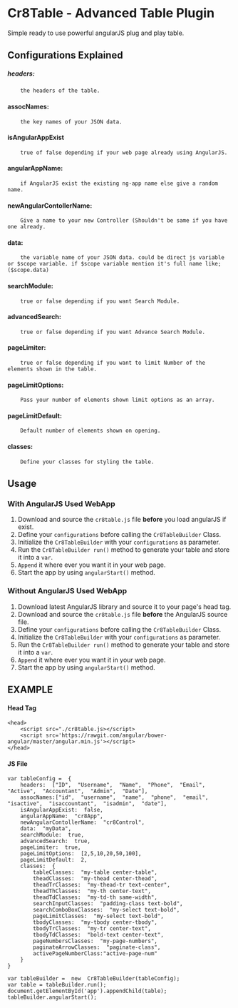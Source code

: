 # Cr8Table - Advanced Table Plugin
Simple ready to use powerful angularJS plug and play table.

## Configurations Explained
##### headers:
		the headers of the table.
#### assocNames:
		the key names of your JSON data.
#### isAngularAppExist
		true of false depending if your web page already using AngularJS.
#### angularAppName:
		if AngularJS exist the existing ng-app name else give a random name.
#### newAngularContollerName:
		Give a name to your new Controller (Shouldn't be same if you have one already.
#### data:
		the variable name of your JSON data. could be direct js variable or $scope variable. if $scope variable mention it's full name like; ($scope.data)
#### searchModule:
		true or false depending if you want Search Module.
#### advancedSearch:
		true or false depending if you want Advance Search Module.
#### pageLimiter:
		true or false depending if you want to limit Number of the elements shown in the table.
#### pageLimitOptions:
		Pass your number of elements shown limit options as an array. 
#### pageLimitDefault:
		Default number of elements shown on opening.
#### classes:
		Define your classes for styling the table.

## Usage
### With AngularJS Used WebApp

 1. Download and source the `cr8table.js` file **before** you load angularJS if exist.
 2. Define your `configurations` before calling the `Cr8TableBuilder` Class.
 3. Initialize the `Cr8TableBuilder` with your `configurations` as parameter.
 4. Run the `Cr8TableBuilder run()` method to generate your table and store it into a `var`.
 5. `Append` it where ever you want it in your web page.
 6. Start the app by using `angularStart()` method.

### Without AngularJS Used WebApp

 1. Download latest AngularJS library and source it to your page's head tag.
 2. Download and source the `cr8table.js` file **before** the AngularJS source file.
 3. Define your `configurations` before calling the `Cr8TableBuilder` Class.
 4. Initialize the `Cr8TableBuilder` with your `configurations` as parameter.
 5. Run the `Cr8TableBuilder run()` method to generate your table and store it into a `var`.
 6. `Append` it where ever you want it in your web page.
 7. Start the app by using `angularStart()` method.

 ## EXAMPLE
#### Head Tag

    <head>
	    <script src="./cr8table.js></script>
    	<script src='https://rawgit.com/angular/bower-angular/master/angular.min.js'></script>
    </head>

#### JS File

    var tableConfig =  {
	    headers:  ["ID",  "Username",  "Name",  "Phone",  "Email",  "Active",  "Accountant",  "Admin",  "Date"],
	    assocNames:["id",  "username",  "name",  "phone",  "email",  "isactive",  "isaccountant",  "isadmin",  "date"],
	    isAngularAppExist:  false,
	    angularAppName:  "cr8App",
	    newAngularContollerName:  "cr8Control",
	    data:  "myData",
	    searchModule:  true,
	    advancedSearch:  true,
	    pageLimiter:  true,
	    pageLimitOptions:  [2,5,10,20,50,100],
	    pageLimitDefault:  2,
	    classes:  {
		    tableClasses:  "my-table center-table",
		    theadClasses:  "my-thead center-thead",
		    theadTrClasses:  "my-thead-tr text-center",
		    theadThClasses:  "my-th center-text",
		    theadTdClasses:  "my-td-th same-width",
		    searchInputClasses:  "padding-class text-bold",
		    searchComboBoxClasses:  "my-select text-bold",
		    pageLimitClasses:  "my-select text-bold",
		    tbodyClasses:  "my-tbody center-tbody",
		    tbodyTrClasses:  "my-tr center-text",
		    tbodyTdClasses:  "bold-text center-text",
		    pageNumbersClasses:  "my-page-numbers",
		    paginateArrowClasses:  "paginate-class",
		    activePageNumberClass:"active-page-num"
	    }
    }
    
    var tableBuilder =  new  Cr8TableBuilder(tableConfig);
    var table = tableBuilder.run();
    document.getElementById('app').appendChild(table);
    tableBuilder.angularStart();
